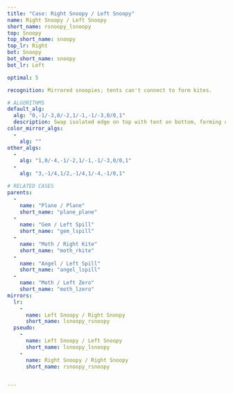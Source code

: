 ```yaml
---
title: "Case: Right Snoopy / Left Snoopy"
name: Right Snoopy / Left Snoopy
short_name: rsnoopy_lsnoopy
top: Snoopy
top_short_name: snoopy
top_lr: Right
bot: Snoopy
bot_short_name: snoopy
bot_lr: Left

optimal: 5

recognition: Mirrored snoopies; tents can't connect to form kites.

# ALGORITHMS
default_alg:
  alg: "0,-1/-3,0/-2,1/-1,-1/-3,0/0,1"
  description: Swap isolated edge on top with tent on bottom, forming opposite plane/plane.
color_mirror_algs:
  -
    alg: ""
other_algs:
  -
    alg: "1,0/-4,-1/-2,1/-1,-1/-3,0/0,1"
  -
    alg: "3,-1/4,1/2,-1/4,1/-4,-1/0,1"

# RELATED CASES
parents:
  -
    name: "Plane / Plane"
    short_name: "plane_plane"
  -
    name: "Gem / Left Spill"
    short_name: "gem_lspill"
  -
    name: "Moth / Right Kite"
    short_name: "moth_rkite"
  -
    name: "Angel / Left Spill"
    short_name: "angel_lspill"
  -
    name: "Moth / Left Zero"
    short_name: "moth_lzero"
mirrors:
  lr:
    -
      name: Left Snoopy / Right Snoopy
      short_name: lsnoopy_rsnoopy
  pseudo:
    -
      name: Left Snoopy / Left Snoopy
      short_name: lsnoopy_lsnoopy
    -
      name: Right Snoopy / Right Snoopy
      short_name: rsnoopy_rsnoopy


---
```


